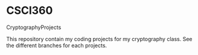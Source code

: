 # CSCI360
CryptographyProjects

This repository contain my coding projects for my cryptography class. See the different branches for each projects.
